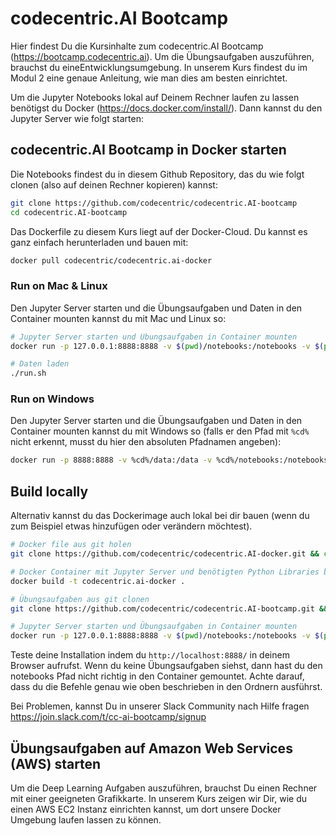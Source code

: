 # codecentric.AI Bootcamp

Hier findest Du die Kursinhalte zum codecentric.AI Bootcamp (https://bootcamp.codecentric.ai).
Um die Übungsaufgaben auszuführen, brauchst du eineEntwicklungsumgebung. In unserem Kurs findest du im Modul 2 eine
genaue Anleitung, wie man dies am besten einrichtet.

Um die Jupyter Notebooks lokal auf Deinem Rechner laufen zu lassen benötigst du Docker (https://docs.docker.com/install/).
Dann kannst du den Jupyter Server wie folgt starten:

## codecentric.AI Bootcamp in Docker starten

Die Notebooks findest du in diesem Github Repository, das du wie folgt clonen (also auf deinen Rechner kopieren) kannst:

```bash
git clone https://github.com/codecentric/codecentric.AI-bootcamp
cd codecentric.AI-bootcamp
```

Das Dockerfile zu diesem Kurs liegt auf der Docker-Cloud. Du kannst es ganz einfach herunterladen und bauen mit:

```bash
docker pull codecentric/codecentric.ai-docker
```

### Run on Mac & Linux

Den Jupyter Server starten und die Übungsaufgaben und Daten in den Container mounten kannst du mit Mac und Linux so:

```bash
# Jupyter Server starten und Übungsaufgaben in Container mounten
docker run -p 127.0.0.1:8888:8888 -v $(pwd)/notebooks:/notebooks -v $(pwd)/data:/data codecentric.ai-docker

# Daten laden
./run.sh
```

### Run on Windows

Den Jupyter Server starten und die Übungsaufgaben und Daten in den Container mounten kannst du mit Windows so (falls er den Pfad mit `%cd%` nicht erkennt, musst du hier den absoluten Pfadnamen angeben):

```bash
docker run -p 8888:8888 -v %cd%/data:/data -v %cd%/notebooks:/notebooks codecentric/codecentric.ai-docker
```

## Build locally

Alternativ kannst du das Dockerimage auch lokal bei dir bauen (wenn du zum Beispiel etwas hinzufügen oder verändern möchtest).

```bash
# Docker file aus git holen
git clone https://github.com/codecentric/codecentric.AI-docker.git && cd codecentric.AI-docker

# Docker Container mit Jupyter Server und benötigten Python Libraries bauen
docker build -t codecentric.ai-docker .

# Übungsaufgaben aus git clonen
git clone https://github.com/codecentric/codecentric.AI-bootcamp.git && cd codecentric.AI-bootcamp

# Jupyter Server starten und Übungsaufgaben in Container mounten
docker run -p 127.0.0.1:8888:8888 -v $(pwd)/notebooks:/notebooks -v $(pwd)/data:/data codecentric.ai-docker
```

Teste deine Installation indem du `http://localhost:8888/` in deinem Browser aufrufst. Wenn du keine Übungsaufgaben siehst,
dann hast du den notebooks Pfad nicht richtig in den Container gemountet. Achte darauf, dass du die Befehle genau wie oben
beschrieben in den Ordnern ausführst.

Bei Problemen, kannst Du in unserer Slack Community nach Hilfe fragen https://join.slack.com/t/cc-ai-bootcamp/signup


## Übungsaufgaben auf Amazon Web Services (AWS) starten

Um die Deep Learning Aufgaben auszuführen, brauchst Du einen Rechner mit einer geeigneten Grafikkarte. In unserem Kurs
zeigen wir Dir, wie du einen AWS EC2 Instanz einrichten kannst, um dort unsere Docker Umgebung laufen lassen zu können.
